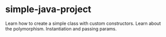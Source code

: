 # simple-java-project
Learn how to create a simple class with custom constructors. Learn about the polymorphism. Instantiation and passing params.
